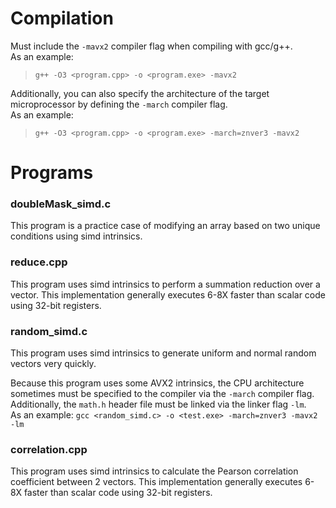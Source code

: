 # Compilation

Must include the `-mavx2` compiler flag when compiling with gcc/g++. <br>
As an example: 
> `g++ -O3 <program.cpp> -o <program.exe> -mavx2` <br>

Additionally, you can also specify the architecture of the target microprocessor by defining the `-march` compiler flag. <br/>
As an example:
> `g++ -O3 <program.cpp> -o <program.exe> -march=znver3 -mavx2` <br>

# Programs

### doubleMask_simd.c

This program is a practice case of modifying an array based on two unique conditions using simd intrinsics. 

### reduce.cpp

This program uses simd intrinsics to perform a summation reduction over a vector. This implementation generally executes 6-8X faster than scalar code using 32-bit registers.

### random_simd.c

This program uses simd intrinsics to generate uniform and normal random vectors very quickly. 

Because this program uses some AVX2 intrinsics, the CPU architecture sometimes must be specified to the compiler via the `-march` compiler flag. Additionally, the `math.h` header file must be linked via the linker flag `-lm`. <br/>
As an example: `gcc <random_simd.c> -o <test.exe> -march=znver3 -mavx2 -lm`

### correlation.cpp

This program uses simd intrinsics to calculate the Pearson correlation coefficient between 2 vectors. This implementation generally executes 6-8X faster than scalar code using 32-bit registers.
